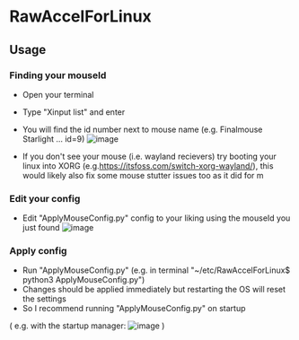 # RawAccelForLinux

## Usage

### Finding your mouseId

- Open your terminal
- Type "Xinput list" and enter
- You will find the id number next to mouse name (e.g. Finalmouse Starlight ... id=9)
  ![image](https://user-images.githubusercontent.com/108423881/218272916-08bff256-bafb-4b68-aac0-b90dbe394bc9.png)

- If you don't see your mouse (i.e. wayland recievers) try booting your linux into XORG (e.g.https://itsfoss.com/switch-xorg-wayland/), this would likely also fix some mouse stutter issues too as it did for m

### Edit your config

- Edit "ApplyMouseConfig.py" config to your liking using the mouseId you just found
  ![image](https://user-images.githubusercontent.com/108423881/218272945-7e72fa74-10cd-43bd-b0e9-e7c915cdcca0.png)

### Apply config

- Run "ApplyMouseConfig.py" (e.g. in terminal "~/etc/RawAccelForLinux$ python3 ApplyMouseConfig.py")
- Changes should be applied immediately but restarting the OS will reset the settings
- So I recommend running "ApplyMouseConfig.py" on startup 

( 
  e.g. with the startup manager:
  ![image](https://user-images.githubusercontent.com/108423881/218272855-b5bc1704-94ad-447c-9847-4b27b3af7818.png)
)


